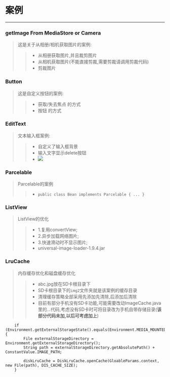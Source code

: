 # 案例
---
### getImage From MediaStore or Camera
> 这是关于从相册/相机获取图片的案例:
>> - 从相册获取图片,并且裁剪图片
>> - 从相机获取图片(不能直接剪裁,需要剪裁请调用剪裁代码)
>> - 剪裁图片

### Button
> 这是自定义按钮的案例:
>> - 获取/失去焦点 的方式
>> - 按钮 的方式

### EditText
> 文本输入框案例:
>> - 自定义了输入框背景
>> - 输入文字显示delete按钮
>> - ![](/EditText/EditText.gif)

### Parcelable
> Parcelable的案例
>> - `public class Bean implements Parcelable { ... }`

### ListView
> ListView的优化
>> - 1.复用convertView;
>> - 2.异步加载网络图片;
>> - 3.快速滑动时不显示图片;
>> - universal-image-loader-1.9.4.jar

### LruCache
> 内存缓存优化和磁盘缓存优化
>> - abc.jpg放在SD卡根目录下
>> - SD卡根目录下的` img2 `文件夹就是该案例的缓存目录
>> - 清理缓存策略全部采用先添加先清除,后添加后清除
>> - 目前有部分手机没有SD卡功能,可能需要改动ImageCache.java里的...代码,考虑没有SD卡时可将目录改为手机自带存储目录(**该部分代码未加,以后可考虑加上**)
>>
		if (Environment.getExternalStorageState().equals(Environment.MEDIA_MOUNTED)) {
			File externalStorageDirectory = Environment.getExternalStorageDirectory();
			String path = externalStorageDirectory.getAbsolutePath() + ConstantValue.IMAGE_PATH;
>>			
			diskLruCache = DiskLruCache.openCache(GloableParams.context, new File(path), DIS_CACHE_SIZE);
		}